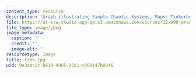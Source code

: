 ```yaml
---
content_type: resource
description: 'Graph illustrating Simple Chaotic Systems, Maps: Tinkerbell'
file: https://ol-ocw-studio-app-qa.s3.amazonaws.com/courses/12-990-prediction-and-predictability-in-the-atmosphere-and-oceans-spring-2003/0e3aac2cb61948652561c300147b8846_tink.jpg
file_type: image/jpeg
image_metadata:
  caption: ''
  credit: ''
  image-alt: ''
resourcetype: Image
title: tink.jpg
uid: 0e3aac2c-b619-4865-2561-c300147b8846
---
```

